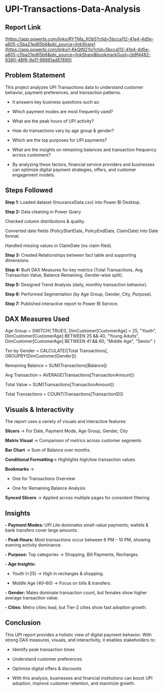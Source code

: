 # UPI-Transactions-Data-Analysis

## Report Link

[https://app.powerbi.com/links/RYTMa_XOb5?ctid=5bcca112-41e4-4d5e-a805-c5ba21ed65b6&pbi_source=linkShare](https://app.powerbi.com/links/l-KkQtN2Yp?ctid=5bcca112-41e4-4d5e-a805-c5ba21ed65b6&pbi_source=linkShare&bookmarkGuid=cb9f4482-9380-48f6-8a11-98981ad87890)

## Problem Statement

This project analyzes UPI Transactions data to understand customer behavior, payment preferences, and transaction patterns.
- It answers key business questions such as:

- Which payment modes are most frequently used?

- What are the peak hours of UPI activity?

- How do transactions vary by age group & gender?

- Which are the top purposes for UPI payments?

- What are the insights on remaining balances and transaction frequency across customers?

- By analyzing these factors, financial service providers and businesses can optimize digital payment strategies, offers, and customer engagement models.

## Steps Followed

**Step 1:** Loaded dataset (InsuranceData.csv) into Power BI Desktop.

**Step 2:** Data cleaning in Power Query

Checked column distributions & quality.

Converted date fields (PolicyStartDate, PolicyEndDate, ClaimDate) into Date format.

Handled missing values in ClaimDate (no claim filed).

**Step 3:** Created Relationships between fact table and supporting dimensions.

**Step 4:** Built DAX Measures for key metrics (Total Transactions, Avg Transaction Value, Balance Remaining, Gender-wise split).

**Step 5:** Designed Trend Analysis (daily, monthly transaction behavior).

**Step 6:** Performed Segmentation (by Age Group, Gender, City, Purpose).

**Step 7:** Published interactive report to Power BI Service.

## DAX Measures Used

Age Group = SWITCH(
    TRUE(),
    DimCustomer[CustomerAge] < 25, "Youth",
    DimCustomer[CustomerAge] BETWEEN 25 && 40, "Young Adults",
    DimCustomer[CustomerAge] BETWEEN 41 && 60, "Middle Age",
    "Senior"
)

Txn by Gender = CALCULATE([Total Transactions], GROUPBY(DimCustomer[Gender]))

Remaining Balance = SUM(Transactions[Balance])

Avg Transaction = AVERAGE(Transactions[TransactionAmount])

Total Value = SUM(Transactions[TransactionAmount])

Total Transactions = COUNT(Transactions[TransactionID])

## Visuals & Interactivity

The report uses a variety of visuals and interactive features:

**Slicers** → For Date, Payment Mode, Age Group, Gender, City

 **Matrix Visual** → Comparison of metrics across customer segments

**Bar Chart** → Sum of Balance over months.

**Conditional Formatting**→ Highlights high/low transaction values

**Bookmarks** →

- One for Transactions Overview

- One for Remaining Balance Analysis

**Synced Slicers** → Applied across multiple pages for consistent filtering



## Insights
**- Payment Modes:** UPI Lite dominates small-value payments; wallets & bank transfers cover large amounts.

 **- Peak Hours:** Most transactions occur between 6 PM – 10 PM, showing evening activity dominance.

**- Purpose:** Top categories → Shopping, Bill Payments, Recharges.

 **- Age Insights:**

-  Youth (<25) → High in recharges & shopping.

-  Middle Age (40–60) → Focus on bills & transfers.

 **- Gender:** Males dominate transaction count, but females show higher average transaction value.

**- Cities:** Metro cities lead, but Tier-2 cities show fast adoption growth.

## Conclusion

This UPI report provides a holistic view of digital payment behavior. With strong DAX measures, visuals, and interactivity, it enables stakeholders to:
- Identify peak transaction times
  
- Understand customer preferences

- Optimize digital offers & discounts

- With this analysis, businesses and financial institutions can boost UPI adoption, improve customer retention, and maximize growth.
